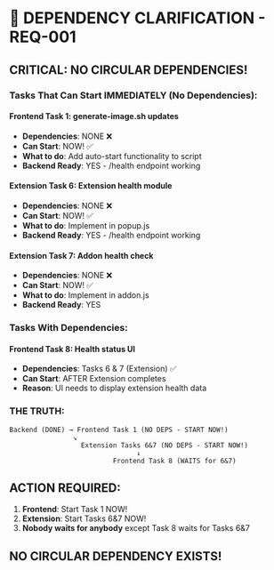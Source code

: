 # 🚨 DEPENDENCY CLARIFICATION - REQ-001

## CRITICAL: NO CIRCULAR DEPENDENCIES!

### Tasks That Can Start IMMEDIATELY (No Dependencies):

#### Frontend Task 1: generate-image.sh updates
- **Dependencies**: NONE ❌
- **Can Start**: NOW! ✅
- **What to do**: Add auto-start functionality to script
- **Backend Ready**: YES - /health endpoint working

#### Extension Task 6: Extension health module
- **Dependencies**: NONE ❌
- **Can Start**: NOW! ✅
- **What to do**: Implement in popup.js
- **Backend Ready**: YES - /health endpoint working

#### Extension Task 7: Addon health check
- **Dependencies**: NONE ❌
- **Can Start**: NOW! ✅
- **What to do**: Implement in addon.js
- **Backend Ready**: YES

### Tasks With Dependencies:

#### Frontend Task 8: Health status UI
- **Dependencies**: Tasks 6 & 7 (Extension) ✅
- **Can Start**: AFTER Extension completes
- **Reason**: UI needs to display extension health data

### THE TRUTH:
```
Backend (DONE) → Frontend Task 1 (NO DEPS - START NOW!)
                ↘
                  Extension Tasks 6&7 (NO DEPS - START NOW!)
                                ↓
                          Frontend Task 8 (WAITS for 6&7)
```

## ACTION REQUIRED:
1. **Frontend**: Start Task 1 NOW!
2. **Extension**: Start Tasks 6&7 NOW!
3. **Nobody waits for anybody** except Task 8 waits for Tasks 6&7

## NO CIRCULAR DEPENDENCY EXISTS!